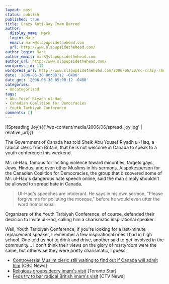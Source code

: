```yaml
---
layout: post
status: publish
published: true
title: Crazy Anti-Gay Imam Barred
author:
  display_name: Mark
  login: Mark
  email: mark@slapupsidethehead.com
  url: http://www.slapupsidethehead.com/
author_login: Mark
author_email: mark@slapupsidethehead.com
author_url: http://www.slapupsidethehead.com/
wordpress_id: 112
wordpress_url: http://www.slapupsidethehead.com/2006/06/30/no-crazy-radicals/
date: '2006-06-30 00:00:12 -0400'
date_gmt: '2006-06-30 05:00:12 -0400'
categories:
- Uncategorized
tags:
- Abu Yosef Riyadh ul-Haq
- Canadian Coalition for Democracies
- Youth Tarbiyah Conference
comments: []
---
```

![Spreading Joy]({{'/wp-content/media/2006/06/spread_joy.jpg' | relative_url}})

The Government of Canada has told Sheik Abu Yousef Riyadh ul-Haq, a radical cleric from Britain, that he is not welcome in Canada to speak to a youth conference this weekend.

Mr. ul-Haq, famous for inciting violence toward minorities, targets gays, Jews, Hindus, and even other Muslims in his sermons. A spokesperson for the Canadian Coalition for Democracies, the group that discovered some of Mr. ul-Haq's dangerous hate speech online, said the man simply shouldn't be allowed to spread hate in Canada.

> Ul-Haq's speeches are intolerant. He says in his own sermon, "Please forgive me for polluting the mosque," before he would even utter the word homosexual.

Organizers of the Youth Tarbiyah Conference, of course, defended their decision to invite ul-Haq, calling him a charismatic inspirational speaker.

Well, Youth Taribiyah Conference, if you're looking for a last-minute replacement speaker, I remember a few inspirational ones I had in high school. One told us not to drink and drive, another said to get involved in the community... I don't think their views on the glory of martyrdom were the same, but otherwise they were pretty charismatic, I guess.

- [Controversial Muslim cleric still waiting to find out if Canada will admit him](http://www.cbc.ca/story/canada/national/2006/06/29/al-haq29062006.html) [CBC News]
- [Religious groups decry imam's visit](http://www.thestar.com/NASApp/cs/ContentServer?pagename=thestar/Layout/Article_Type1&c=Article&cid=1150927811297&call_pageid=968332188492) [Toronto Star]
- [Feds try to bar radical British imam's visit](http://www.thestar.com/NASApp/cs/ContentServer?pagename=thestar/Layout/Article_Type1&c=Article&cid=1150927811297&call_pageid=968332188492) [CTV News]
